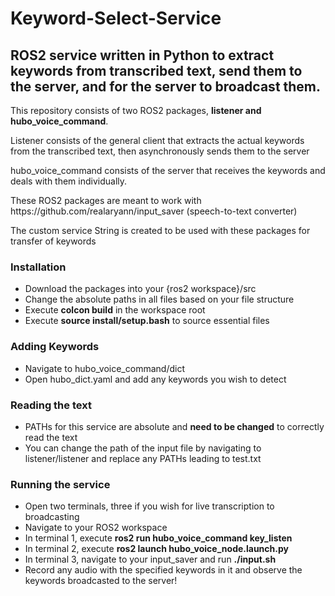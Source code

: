 <h1>Keyword-Select-Service</h1>

<h2>ROS2 service written in Python to extract keywords from transcribed text, send them to the server, and for the server to broadcast them.</h2>

<p>This repository consists of two ROS2 packages, <b>listener and hubo_voice_command</b>.</p>
<p>Listener consists of the general client that extracts the actual keywords from the transcribed text, then asynchronously sends them to the server</p>
<p>hubo_voice_command consists of the server that receives the keywords and deals with them individually.</p>
<p>These ROS2 packages are meant to work with https://github.com/realaryann/input_saver (speech-to-text converter)</p>
<p>The custom service String is created to be used with these packages for transfer of keywords</p>

<h3>Installation</h3>
<ul>
  <li>Download the  packages into your {ros2 workspace}/src</li>
  <li>Change the absolute paths in all files based on your file structure</li>
  <li>Execute <b>colcon build</b> in the workspace root</li>
  <li>Execute <b>source install/setup.bash</b> to source essential files</li>
</ul>

<h3>Adding Keywords</h3>
<ul>
  <li>Navigate to hubo_voice_command/dict</li>
  <li>Open hubo_dict.yaml and add any keywords you wish to detect</li>
</ul>

<h3>Reading the text</h3>
<ul>
  <li>PATHs for this service are absolute and <b>need to be changed</b> to correctly read the text</li>
  <li>You can change the path of the input file by navigating to listener/listener and replace any PATHs leading to test.txt</li>
</ul>

<h3>Running the service</h3>
<ul>
  <li>Open two terminals, three if you wish for live transcription to broadcasting</li>
  <li>Navigate to your ROS2 workspace</li>
  <li>In terminal 1, execute <b>ros2 run hubo_voice_command key_listen</b></li>
  <li>In terminal 2, execute <b>ros2 launch hubo_voice_node.launch.py</b></li>
  <li>In terminal 3, navigate to your input_saver and run <b>./input.sh</b></li>
  <li>Record any audio with the specified keywords in it and observe the keywords broadcasted to the server!</li>
</ul>
